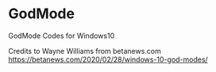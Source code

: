 # GodMode
GodMode Codes for Windows10

Credits to Wayne Williams from betanews.com
https://betanews.com/2020/02/28/windows-10-god-modes/
